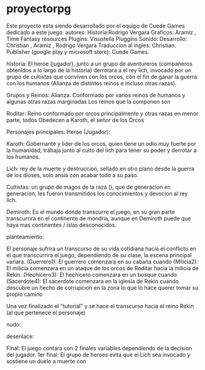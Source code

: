 # proyectorpg
Este proyecto esta siendo desarrollado por el equipo de Cuede Games dedicado a este juego.
autores: 
Historia:Rodrigo Vergara
Graficos: Aramiz , Time Fantasy resources
Plugins: Visustella Pluggins
Sonido:
Desarrollo: Christian  , Aramiz  , Rodrigo Vergara
Traduccion al ingles: Christian.
Publisher (google play y microsoft store): Cuede Games.


historia: El heroe (jugador), junto a un grupo de aventureros (compañeros obtenidos a lo largo de la historia) derrotara a el rey lich, invocado por un grupo de cultistas que conviven con los orcos, con el fin de ganar la guerra con los humanos (Alianza de distintos reinos e incluso otras razas).

Grupos y Reinos:
Alianza: Conformado por varios reinos de humanos y algunas otras razas marginadas Los reinos que la componen son 

Roditar: Reino conformado por orcos principalmente y otras razas en menor parte, todos Obedecen a Karoth, el señor de los Orcos

Personajes principales:
Heroe (Jugador):

Karoth: Gobernante y lider de los orcos, quien tiene un odio muy fuerte por la humanidad, trabaja junto al culto del lich para tener su poder y derrotar a los humanos.

Lich: rey de la muerte y destruccion, sellado en otro plano desde la guerra de los dioses, solo ansia con acabar todo a su paso.

Cultistas: un grupo de magos de la raza (), que de generacion en generacion, les fueron transmitidos los conocimientos y devocion al rey lich.

Demiroth: Es el mundo donde transcurre el juego, en su gran parte transcurrira en el continente de mondria, aunque en Demiroth puede que haya mas continentes / islas desconocidos.

planteamiento: 

El personaje sufrira un transcurso de su vida cotidiana hacia el conflicto en el que transcurrira el juego, dependiendo de su clase, la escena principal variara.
(Guerrero1): El guerrero comenzara en su cabaña cuando
(Milicia2): El milicia comenzara en un ataque de los orcos de Roditar hacia la milicia de Rekin.
(Hechicero3): El hechicero comenzara en un bosque cuando
(Sacerdote4): El sacerdote comenzara en la iglesia de Rekin cuando descubre un hecho de corrupcion en la zona lo que lo hace querer tomar su propio camino

Una vez finalizado el "tutorial" y se hace el transcurso hacia el reino Rekin (al que pertenece el personaje) 

nudo:

desenlace:

Final: El juego contara con 2 finales variables dependiendo de la decision del jugador.
1er final: El grupo de heroes evita que el Lich sea invocado y sostiene un duelo a muerte con 
